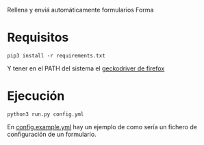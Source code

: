 Rellena y enviá automáticamente formularios Forma

# Requisitos

```console
pip3 install -r requirements.txt
```

Y tener en el PATH del sistema el [geckodriver de firefox](https://github.com/mozilla/geckodriver/releases)

# Ejecución

```console
python3 run.py config.yml
```

En [config.example.yml](config.example.yml) hay un ejemplo de como
sería un fichero de configuración de un formulario.
